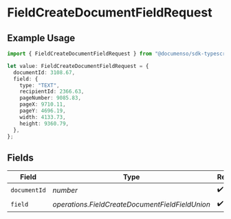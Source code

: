 # FieldCreateDocumentFieldRequest

## Example Usage

```typescript
import { FieldCreateDocumentFieldRequest } from "@documenso/sdk-typescript/models/operations";

let value: FieldCreateDocumentFieldRequest = {
  documentId: 3108.67,
  field: {
    type: "TEXT",
    recipientId: 2366.63,
    pageNumber: 9085.83,
    pageX: 9710.11,
    pageY: 4696.19,
    width: 4133.73,
    height: 9360.79,
  },
};
```

## Fields

| Field                                           | Type                                            | Required                                        | Description                                     |
| ----------------------------------------------- | ----------------------------------------------- | ----------------------------------------------- | ----------------------------------------------- |
| `documentId`                                    | *number*                                        | :heavy_check_mark:                              | N/A                                             |
| `field`                                         | *operations.FieldCreateDocumentFieldFieldUnion* | :heavy_check_mark:                              | N/A                                             |
